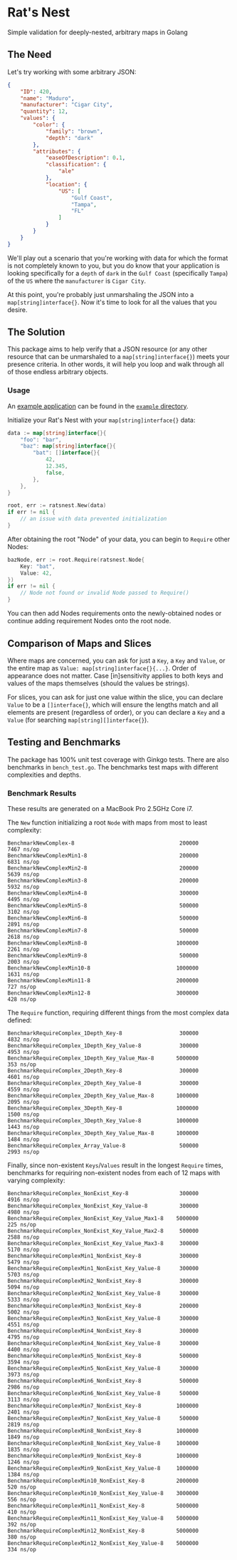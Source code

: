 # Rat's Nest
Simple validation for deeply-nested, arbitrary maps in Golang

## The Need

Let's try working with some arbitrary JSON:

```json
{
	"ID": 420,
	"name": "Maduro",
	"manufacturer": "Cigar City",
	"quantity": 12,
	"values": {
		"color": {
			"family": "brown",
			"depth": "dark"
		},
		"attributes": {
			"easeOfDescription": 0.1,
			"classification": {
				"ale"
			},
			"location": {
				"US": [
					"Gulf Coast",
					"Tampa",
					"FL"
				]
			}
		}
	}
}

```

We'll play out a scenario that you're working with data for which the format is not completely known to you, but you do
know that your application is looking specifically for a `depth` of `dark` in the `Gulf Coast` (specifically `Tampa`)
of the `US` where the `manufacturer` is `Cigar City`.

At this point, you're probably just unmarshaling the JSON into a `map[string]interface{}`. Now it's time to look for
all the values that you desire.

## The Solution

This package aims to help verify that a JSON resource (or any other resource that can be unmarshaled to a 
`map[string]interface{}`) meets your presence criteria. In other words, it will help you loop and walk
through all of those endless arbitrary objects.

### Usage

An [example application](https://github.com/powerchordinc/ratsnest/blob/master/example/main.go) can be found in the [`example` directory](https://github.com/powerchordinc/ratsnest/tree/master/example).

Initialize your Rat's Nest with your `map[string]interface{}` data:

```go
data := map[string]interface{}{
	"foo": "bar",
	"baz": map[string]interface{}{
		"bat": []interface{}{
			42,
			12.345,
			false,
		},
	},
}

root, err := ratsnest.New(data)
if err != nil {
	// an issue with data prevented initialization
}
```

After obtaining the root "Node" of your data, you can begin to `Require` other Nodes:

```go
bazNode, err := root.Require(ratsnest.Node{
	Key: "bat",
	Value: 42,
})
if err != nil {
	// Node not found or invalid Node passed to Require()
}
```

You can then add Nodes requirements onto the newly-obtained nodes or continue adding requirement Nodes onto the root node.

## Comparison of Maps and Slices

Where maps are concerned, you can ask for just a `Key`, a `Key` and `Value`, or the entire map as `Value: map[string]interface{}{...}`. Order of appearance does not matter. Case [in]sensitivity applies to both keys and values of the maps themselves (should the values be strings).

For slices, you can ask for just one value within the slice, you can declare `Value` to be a `[]interface{}`, which will ensure the lengths match and all elements are present (regardless of order), or you can declare a `Key` and a `Value` (for searching `map[string][]interface{}`).

## Testing and Benchmarks

The package has 100% unit test coverage with Ginkgo tests. There are also benchmarks in `bench_test.go`. The benchmarks test maps with different complexities and depths.

### Benchmark Results

These results are generated on a MacBook Pro 2.5GHz Core i7.

The `New` function initializing a root `Node` with maps from most to least complexity:

```
BenchmarkNewComplex-8                            	  200000	      7467 ns/op
BenchmarkNewComplexMin1-8                        	  200000	      6831 ns/op
BenchmarkNewComplexMin2-8                        	  200000	      5639 ns/op
BenchmarkNewComplexMin3-8                        	  200000	      5932 ns/op
BenchmarkNewComplexMin4-8                        	  300000	      4495 ns/op
BenchmarkNewComplexMin5-8                        	  500000	      3102 ns/op
BenchmarkNewComplexMin6-8                        	  500000	      2891 ns/op
BenchmarkNewComplexMin7-8                        	  500000	      2618 ns/op
BenchmarkNewComplexMin8-8                        	 1000000	      2261 ns/op
BenchmarkNewComplexMin9-8                        	  500000	      2003 ns/op
BenchmarkNewComplexMin10-8                       	 1000000	      1631 ns/op
BenchmarkNewComplexMin11-8                       	 2000000	       727 ns/op
BenchmarkNewComplexMin12-8                       	 3000000	       428 ns/op
```

The `Require` function, requiring different things from the most complex data defined:

```
BenchmarkRequireComplex_1Depth_Key-8             	  300000	      4832 ns/op
BenchmarkRequireComplex_1Depth_Key_Value-8       	  300000	      4953 ns/op
BenchmarkRequireComplex_1Depth_Key_Value_Max-8   	 5000000	       353 ns/op
BenchmarkRequireComplex_2Depth_Key-8             	  300000	      4601 ns/op
BenchmarkRequireComplex_2Depth_Key_Value-8       	  300000	      4559 ns/op
BenchmarkRequireComplex_2Depth_Key_Value_Max-8   	 1000000	      2095 ns/op
BenchmarkRequireComplex_3Depth_Key-8             	 1000000	      1500 ns/op
BenchmarkRequireComplex_3Depth_Key_Value-8       	 1000000	      1443 ns/op
BenchmarkRequireComplex_3Depth_Key_Value_Max-8   	 1000000	      1484 ns/op
BenchmarkRequireComplex_Array_Value-8            	  500000	      2993 ns/op
```

Finally, since non-existent `Keys`/`Values` result in the longest `Require` times, benchmarks for requiring non-existent nodes from each of 12 maps with varying complexity:

```
BenchmarkRequireComplex_NonExist_Key-8           	  300000	      4916 ns/op
BenchmarkRequireComplex_NonExist_Key_Value-8     	  300000	      4980 ns/op
BenchmarkRequireComplex_NonExist_Key_Value_Max1-8	 5000000	       225 ns/op
BenchmarkRequireComplex_NonExist_Key_Value_Max2-8	  500000	      2588 ns/op
BenchmarkRequireComplex_NonExist_Key_Value_Max3-8	  300000	      5170 ns/op
BenchmarkRequireComplexMin1_NonExist_Key-8       	  300000	      5479 ns/op
BenchmarkRequireComplexMin1_NonExist_Key_Value-8 	  300000	      5703 ns/op
BenchmarkRequireComplexMin2_NonExist_Key-8       	  300000	      5094 ns/op
BenchmarkRequireComplexMin2_NonExist_Key_Value-8 	  300000	      5333 ns/op
BenchmarkRequireComplexMin3_NonExist_Key-8       	  200000	      5002 ns/op
BenchmarkRequireComplexMin3_NonExist_Key_Value-8 	  300000	      4551 ns/op
BenchmarkRequireComplexMin4_NonExist_Key-8       	  300000	      4795 ns/op
BenchmarkRequireComplexMin4_NonExist_Key_Value-8 	  300000	      4400 ns/op
BenchmarkRequireComplexMin5_NonExist_Key-8       	  500000	      3594 ns/op
BenchmarkRequireComplexMin5_NonExist_Key_Value-8 	  300000	      3973 ns/op
BenchmarkRequireComplexMin6_NonExist_Key-8       	  500000	      2986 ns/op
BenchmarkRequireComplexMin6_NonExist_Key_Value-8 	  500000	      3113 ns/op
BenchmarkRequireComplexMin7_NonExist_Key-8       	 1000000	      2401 ns/op
BenchmarkRequireComplexMin7_NonExist_Key_Value-8 	  500000	      2819 ns/op
BenchmarkRequireComplexMin8_NonExist_Key-8       	 1000000	      1849 ns/op
BenchmarkRequireComplexMin8_NonExist_Key_Value-8 	 1000000	      1835 ns/op
BenchmarkRequireComplexMin9_NonExist_Key-8       	 1000000	      1246 ns/op
BenchmarkRequireComplexMin9_NonExist_Key_Value-8 	 1000000	      1384 ns/op
BenchmarkRequireComplexMin10_NonExist_Key-8      	 2000000	       520 ns/op
BenchmarkRequireComplexMin10_NonExist_Key_Value-8	 3000000	       556 ns/op
BenchmarkRequireComplexMin11_NonExist_Key-8      	 5000000	       410 ns/op
BenchmarkRequireComplexMin11_NonExist_Key_Value-8	 5000000	       392 ns/op
BenchmarkRequireComplexMin12_NonExist_Key-8      	 5000000	       380 ns/op
BenchmarkRequireComplexMin12_NonExist_Key_Value-8	 5000000	       334 ns/op
```
